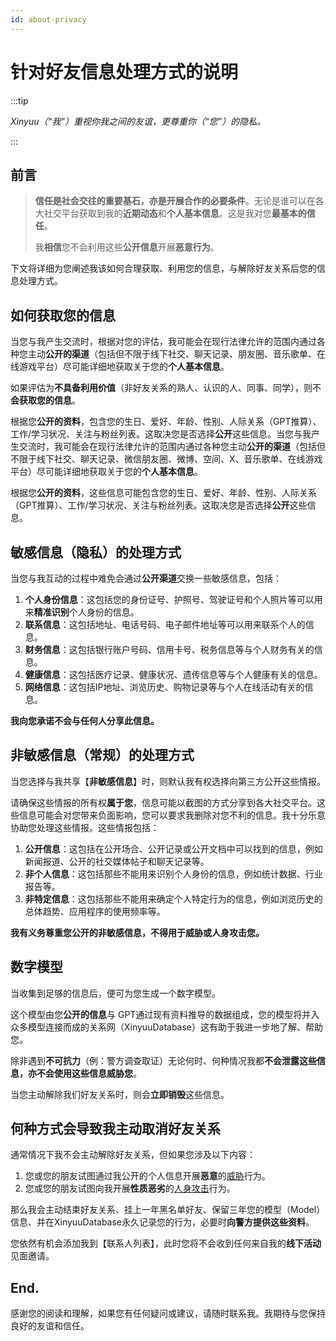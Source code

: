 ```yaml
---
id: about-privacy
---
```

# 针对好友信息处理方式的说明

:::tip

*Xinyuu（“我”）重视你我之间的友谊，更尊重你（“您”）的隐私。*

:::



##  前言

> **信任是社会交往的重要基石，亦是开展合作的必要条件**。无论是谁可以在各大社交平台获取到我的**近期动态**和**个人基本信息**。这是我对您**最基本的信任**。
>
> 我**相信**您不会利用这些**公开信息**开展**恶意行为**。

下文将详细为您阐述我该如何合理获取、利用您的信息，与解除好友关系后您的信息处理方式。

## 如何获取您的信息

当您与我产生交流时，根据对您的评估，我可能会在现行法律允许的范围内通过各种您主动**公开的渠道**（包括但不限于线下社交、聊天记录、朋友圈、音乐歌单、在线游戏平台）尽可能详细地获取关于您的**个人基本信息**。

如果评估为**不具备利用价值**（非好友关系的熟人、认识的人、同事、同学），则不**会获取您的信息**。

根据您**公开的资料**，包含您的生日、爱好、年龄、性别、人际关系（GPT推算）、工作/学习状况、关注与粉丝列表。这取决您是否选择**公开**这些信息。当您与我产生交流时，我可能会在现行法律允许的范围内通过各种您主动**公开的渠道**（包括但不限于线下社交、聊天记录、微信朋友圈、微博、空间、X、音乐歌单、在线游戏平台）尽可能详细地获取关于您的**个人基本信息**。

根据您**公开的资料**，这些信息可能包含您的生日、爱好、年龄、性别、人际关系（GPT推算）、工作/学习状况、关注与粉丝列表。这取决您是否选择**公开**这些信息。

## 敏感信息（隐私）的处理方式

当您与我互动的过程中难免会通过**公开渠道**交换一些敏感信息，包括：

1. **个人身份信息**：这包括您的身份证号、护照号、驾驶证号和个人照片等可以用来**精准识别**个人身份的信息。
2. **联系信息**：这包括地址、电话号码、电子邮件地址等可以用来联系个人的信息。
3. **财务信息**：这包括银行账户号码、信用卡号、税务信息等与个人财务有关的信息。
4. **健康信息**：这包括医疗记录、健康状况、遗传信息等与个人健康有关的信息。
5. **网络信息**：这包括IP地址、浏览历史、购物记录等与个人在线活动有关的信息。

**我向您承诺不会与任何人分享此信息。**

## 非敏感信息（常规）的处理方式

当您选择与我共享【**非敏感信息**】时，则默认我有权选择向第三方公开这些情报。

请确保这些情报的所有权**属于您**，信息可能以截图的方式分享到各大社交平台。这些信息可能会对您带来负面影响，您可以要求我删除对您不利的信息。我十分乐意协助您处理这些情报。这些情报包括：

1. **公开信息**：这包括在公开场合、公开记录或公开文档中可以找到的信息，例如新闻报道、公开的社交媒体帖子和聊天记录等。
2. **非个人信息**：这包括那些不能用来识别个人身份的信息，例如统计数据、行业报告等。
3. **非特定信息**：这包括那些不能用来确定个人特定行为的信息，例如浏览历史的总体趋势、应用程序的使用频率等。

**我有义务尊重您公开的非敏感信息，不得用于威胁或人身攻击您。**

## 数字模型

当收集到足够的信息后，便可为您生成一个数字模型。

这个模型由您**公开的信息**与 GPT通过现有资料推导的数据组成，您的模型将并入众多模型连接而成的关系网（XinyuuDatabase）这有助于我进一步地了解、帮助您。

除非遇到**不可抗力**（例：警方调查取证）无论何时、何种情况我都**不会泄露这些信息，亦不会使用这些信息威胁您**。

当您主动解除我们好友关系时，则会**立即销毁**这些信息。

## 何种方式会导致我主动取消好友关系

通常情况下我不会主动解除好友关系，但如果您涉及以下内容：

1. 您或您的朋友试图通过我公开的个人信息开展**恶意**的<u>威胁</u>行为。
2. 您或您的朋友试图向我开展**性质恶劣**的<u>人身攻击</u>行为。

那么我会主动结束好友关系、挂上一年黑名单好友、保留三年您的模型（Model）信息、并在XinyuuDatabase永久记录您的行为，必要时**向警方提供这些资料**。

您依然有机会添加我到【联系人列表】，此时您将不会收到任何来自我的**线下活动**见面邀请。

## End.

感谢您的阅读和理解，如果您有任何疑问或建议，请随时联系我。我期待与您保持良好的友谊和信任。

